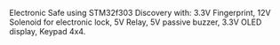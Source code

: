 Electronic Safe using STM32f303 Discovery with:
3.3V Fingerprint,
12V Solenoid for electronic lock,
5V Relay,
5V passive buzzer,
3.3V OLED display,
Keypad 4x4.
